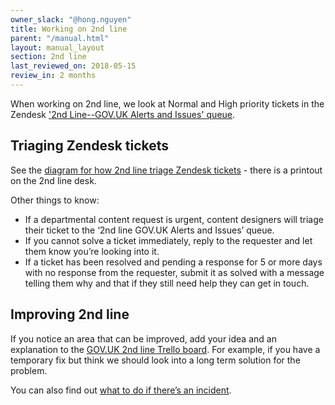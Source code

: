 ```yaml
---
owner_slack: "@hong.nguyen"
title: Working on 2nd line
parent: "/manual.html"
layout: manual_layout
section: 2nd line
last_reviewed_on: 2018-05-15
review_in: 2 months
---
```


When working on 2nd line, we look at Normal and High priority tickets in the Zendesk ['2nd Line--GOV.UK Alerts and Issues' queue](https://govuk.zendesk.com/agent/filters/30791708).

## Triaging Zendesk tickets
See the [diagram for how 2nd line triage Zendesk tickets](https://docs.google.com/presentation/d/1H8F9sTv283N_5j-3-LT2OW8Xvx0NrfCG1IjNA10vu2g/edit?usp=sharing) - there is a printout on the 2nd line desk.

Other things to know:

* If a departmental content request is urgent, content designers will triage their ticket to the ‘2nd line GOV.UK Alerts and Issues’ queue.
* If you cannot solve a ticket immediately, reply to the requester and let them know you’re looking into it.
* If a ticket has been resolved and pending a response  for 5 or more days with no response from the requester, submit it as solved with a message telling them why and that if they still need help they can get in touch.

## Improving 2nd line

If you notice an area that can be improved, add your idea and an explanation to the [GOV.UK 2nd line Trello board](https://trello.com/b/M7UzqXpk/govuk-2nd-line). For example, if you have a temporary fix but think we should look into a long term solution for the problem.

You can also find out [what to do if there’s an incident](https://docs.publishing.service.gov.uk/manual/incident-management-guidance.html).
